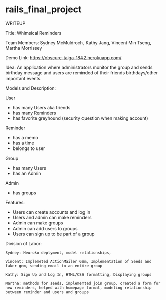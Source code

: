 # rails_final_project

WRITEUP 

Title: Whimsical Reminders 

Team Members: Sydney McMuldroch, Kathy Jang, Vincent Min Tseng, Martha Morrissey

Demo Link: https://obscure-taiga-1842.herokuapp.com/

Idea: An application where administrators monitor the group and sends birthday message and users are reminded of their friends birthdays/other important events. 

Models and Description:

User
  - has many Users aka friends
  - has many Reminders
  - has favorite greyhound (security question when making account)
	
Reminder 
  - has a memo
  - has a time
  - belongs to user 
	
Group 
  - has many Users
  - has an Admin 
	
Admin

  - has groups 
  
Features:
	
  - Users can create accounts and log in 
  - Users and admin can make reminders
  - Admin can make groups
  - Admin can add users to groups
  - Users can sign up to be part of a group

Division of Labor:

	Sydney: Heuroko deplyment, model relationships, 
	
	Vincent: Implemeted ActionMailer Gem, Implementation of Seeds and faker gem, sending email to an entire group
	
	Kathy: Sign Up and Log In, HTML/CSS formatting, Displaying groups 
	
	Martha: methods for seeds, implemented join group, created a form for new reminders, helped with homepage format, modeling relationship 
	between reminder and users and groups 
